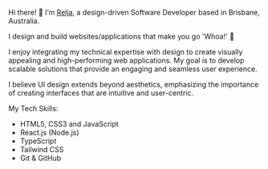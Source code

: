 Hi there! 👋 I’m [Relja](https://portfolio-pi-six-20.vercel.app/), a design-driven Software Developer based in Brisbane, Australia.

I design and build websites/applications that make you go 'Whoa!' 🚀

I enjoy integrating my technical expertise with design to create visually appealing and high-performing web applications. My goal is to develop scalable solutions that provide an engaging and seamless user experience.

I believe UI design extends beyond aesthetics, emphasizing the importance of creating interfaces that are intuitive and user-centric.

My Tech Skills: 

- HTML5, CSS3 and JavaScript
- React.js (Node.js)
- TypeScript
- Tailwind CSS
- Git & GitHub
